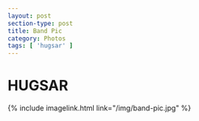 ```yaml
---
layout: post
section-type: post
title: Band Pic
category: Photos
tags: [ 'hugsar' ]
---
```


HUGSAR
======


{% include imagelink.html link="/img/band-pic.jpg" %}

